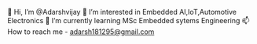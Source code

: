 👋 Hi, I’m @Adarshvijay
👀 I’m interested in Embedded AI,IoT,Automotive Electronics
🌱 I’m currently learning MSc Embedded sytems Engineering
📫 How to reach me - adarsh181295@gmail.com
